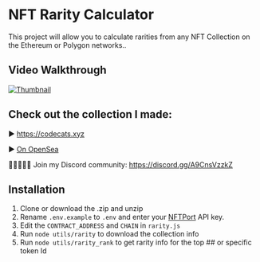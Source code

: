 # NFT Rarity Calculator

This project will allow you to calculate rarities from any NFT Collection on the Ethereum or Polygon networks..

## Video Walkthrough

[![Thumbnail](https://img.youtube.com/vi/Uz1y4j9gvP8/maxresdefault.jpg)](https://youtu.be/Uz1y4j9gvP8)

## Check out the collection I made: 

▶ https://codecats.xyz

▶ [On OpenSea](https://bit.ly/CodeCats)

🧑🏾‍🤝‍🧑🏽 Join my Discord community: https://discord.gg/A9CnsVzzkZ

## Installation

1. Clone or download the .zip and unzip
2. Rename `.env.example` to `.env` and enter your [NFTPort](https://nftport.xyz) API key.
3. Edit the `CONTRACT_ADDRESS` and `CHAIN` in `rarity.js`
4. Run `node utils/rarity` to download the collection info
5. Run `node utils/rarity_rank` to get rarity info for the top ## or specific token Id 
